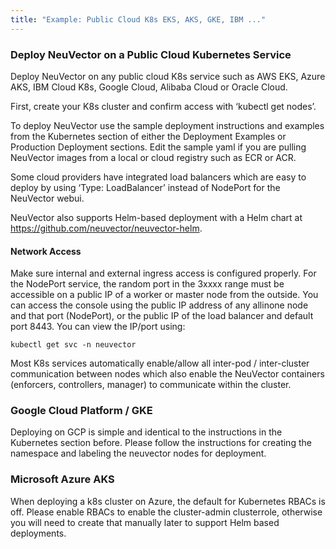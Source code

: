 ```yaml
---
title: "Example: Public Cloud K8s EKS, AKS, GKE, IBM ..."
---
```



### Deploy NeuVector on a Public Cloud Kubernetes Service

Deploy NeuVector on any public cloud K8s service such as AWS EKS, Azure AKS, IBM Cloud K8s, Google Cloud, Alibaba Cloud or Oracle Cloud.

First, create your K8s cluster and confirm access with ‘kubectl get nodes’.

To deploy NeuVector use the sample deployment instructions and examples from the Kubernetes section of either the Deployment Examples or Production Deployment sections. Edit the sample yaml if you are pulling NeuVector images from a local or cloud registry such as ECR or ACR.

Some cloud providers have integrated load balancers which are easy to deploy by using ‘Type: LoadBalancer’ instead of NodePort for the NeuVector webui.

NeuVector also supports Helm-based deployment with a Helm chart at https://github.com/neuvector/neuvector-helm.

#### Network Access

Make sure internal and external ingress access is configured properly. For the NodePort service, the random port in the 3xxxx range must be accessible on a public IP of a worker or master node from the outside. You can access the console using the public IP address of any allinone node and that port (NodePort), or the public IP of the load balancer and default port 8443. You can view the IP/port using:

```
kubectl get svc -n neuvector
```

Most K8s services automatically enable/allow all inter-pod / inter-cluster communication between nodes which also enable the NeuVector containers (enforcers, controllers, manager) to communicate within the cluster.

### Google Cloud Platform / GKE

Deploying on GCP is simple and identical to the instructions in the Kubernetes section before. Please follow the instructions for creating the namespace and labeling the neuvector nodes for deployment.

### Microsoft Azure AKS
When deploying a k8s cluster on Azure, the default for Kubernetes RBACs is off. Please enable RBACs to enable the cluster-admin clusterrole, otherwise you will need to create that manually later to support Helm based deployments.